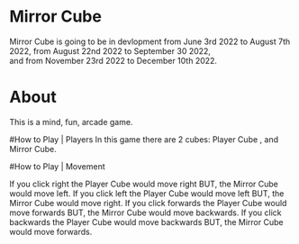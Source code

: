# Mirror Cube

Mirror Cube is going to be in devlopment 
          from June 3rd 2022 to August 7th 2022, 
          from August 22nd 2022 to September 30 2022,  
          and from November 23rd 2022 to December 10th 2022. 

# About 
This is a mind, fun, arcade game.

#How to Play | Players
In this game there are 2 cubes: Player Cube , and Mirror Cube.

#How to Play | Movement

If you click right the Player Cube would move right BUT, the Mirror Cube would move left.
If you click left the Player Cube would move left BUT, the Mirror Cube would move right.
If you click forwards the Player Cube would move forwards BUT, the Mirror Cube would move backwards.
If you click backwards the Player Cube would move backwards BUT, the Mirror Cube would move forwards.
